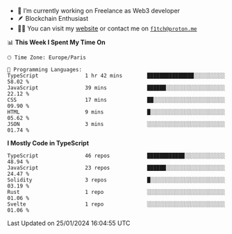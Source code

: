 - 🔭 I’m currently working on Freelance as Web3 developer
- 🪶 Blockchain Enthusiast
- 👨‍💻 You can visit my [website](https://f1tch.xyz) or contact me on [`f1tch@proton.me`](mailto:f1tch@proton.me)

<!--START_SECTION:waka-->
📊 **This Week I Spent My Time On** 

```text
🕑︎ Time Zone: Europe/Paris

💬 Programming Languages: 
TypeScript               1 hr 42 mins        ███████████████░░░░░░░░░░   58.02 % 
JavaScript               39 mins             ██████░░░░░░░░░░░░░░░░░░░   22.12 % 
CSS                      17 mins             ██░░░░░░░░░░░░░░░░░░░░░░░   09.90 % 
HTML                     9 mins              █░░░░░░░░░░░░░░░░░░░░░░░░   05.62 % 
JSON                     3 mins              ░░░░░░░░░░░░░░░░░░░░░░░░░   01.74 % 
```

**I Mostly Code in TypeScript** 

```text
TypeScript               46 repos            ████████████░░░░░░░░░░░░░   48.94 % 
JavaScript               23 repos            ██████░░░░░░░░░░░░░░░░░░░   24.47 % 
Solidity                 3 repos             █░░░░░░░░░░░░░░░░░░░░░░░░   03.19 % 
Rust                     1 repo              ░░░░░░░░░░░░░░░░░░░░░░░░░   01.06 % 
Svelte                   1 repo              ░░░░░░░░░░░░░░░░░░░░░░░░░   01.06 % 
```




 Last Updated on 25/01/2024 16:04:55 UTC
<!--END_SECTION:waka-->
